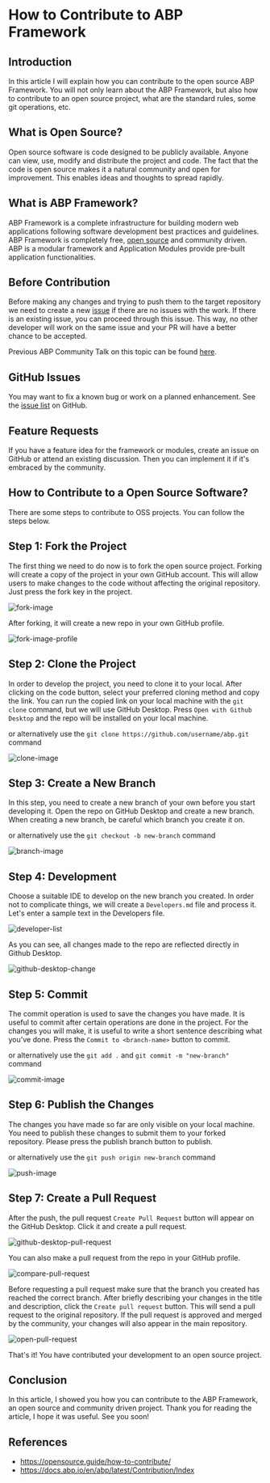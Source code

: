 # How to Contribute to ABP Framework

## Introduction

In this article I will explain how you can contribute to the open source ABP Framework. You will not only learn about the ABP Framework, but also how to contribute to an open source project, what are the standard rules, some git operations, etc.

## What is Open Source?

Open source software is code designed to be publicly available. Anyone can view, use, modify and distribute the project and code. The fact that the code is open source makes it a natural community and open for improvement. This enables ideas and thoughts to spread rapidly.

## What is ABP Framework?

ABP Framework is a complete infrastructure for building modern web applications following software development best practices and guidelines. ABP Framework is completely free, [open source](https://github.com/abpframework) and community driven. ABP is a modular framework and Application Modules provide pre-built application functionalities.

## Before Contribution

Before making any changes and trying to push them to the target repository we need to create a new [issue](https://github.com/abpframework/abp/issues) if there are no issues with the work. If there is an existing issue, you can proceed through this issue. This way, no other developer will work on the same issue and your PR will have a better chance to be accepted.

Previous ABP Community Talk on this topic can be found [here](https://www.youtube.com/watch?v=Wz4Z-O-YoPg).

## GitHub Issues
You may want to fix a known bug or work on a planned enhancement. See the [issue list](https://github.com/abpframework/abp/issues) on GitHub.

## Feature Requests
If you have a feature idea for the framework or modules, create an issue on GitHub or attend an existing discussion. Then you can implement it if it's embraced by the community.

## How to Contribute to a Open Source Software?
There are some steps to contribute to OSS projects. You can follow the steps below.

## Step 1: Fork the Project

The first thing we need to do now is to fork the open source project. Forking will create a copy of the project in your own GitHub account. This will allow users to make changes to the code without affecting the original repository. Just press the fork key in the project.

![fork-image](images/fork-project-image.png)

After forking, it will create a new repo in your own GitHub profile.

![fork-image-profile](images/fork-project-profile.png)

## Step 2: Clone the Project

In order to develop the project, you need to clone it to your local. After clicking on the code button, select your preferred cloning method and copy the link. You can run the copied link on your local machine with the `git clone` command, but we will use GitHub Desktop. Press `Open with Github Desktop` and the repo will be installed on your local machine. 

or alternatively use the `git clone https://github.com/username/abp.git` command

![clone-image](images/clone-image.png)

## Step 3: Create a New Branch

In this step, you need to create a new branch of your own before you start developing it. Open the repo on GitHub Desktop and create a new branch. When creating a new branch, be careful which branch you create it on.

or alternatively use the `git checkout -b new-branch` command

![branch-image](images/branch-image.png)

## Step 4: Development

Choose a suitable IDE to develop on the new branch you created. In order not to complicate things, we will create a `Developers.md` file and process it. Let's enter a sample text in the Developers file.

![developer-list](images/developer-list.png)

As you can see, all changes made to the repo are reflected directly in Github Desktop.

![github-desktop-change](images/github-desktop-change.png)

## Step 5: Commit

The commit operation is used to save the changes you have made. It is useful to commit after certain operations are done in the project. For the changes you will make, it is useful to write a short sentence describing what you've done. Press the `Commit to <branch-name>` button to commit. 

or alternatively use the `git add .` and `git commit -m "new-branch"` command

![commit-image](images/commit-image.png)

## Step 6: Publish the Changes

The changes you have made so far are only visible on your local machine. You need to publish these changes to submit them to your forked repository. Please press the publish branch button to publish. 

or alternatively use the `git push origin new-branch` command


![push-image](images/git-push-image.png)

## Step 7: Create a Pull Request

After the push, the pull request `Create Pull Request` button will appear on the GitHub Desktop. Click it and create a pull request.

![github-desktop-pull-request](images/github-desktop-pull-request.png)

You can also make a pull request from the repo in your GitHub profile.

![compare-pull-request](images/pull-request-image.png)

Before requesting a pull request make sure that the branch you created has reached the correct branch. After briefly describing your changes in the title and description, click the `Create pull request` button. This will send a pull request to the original repository. If the pull request is approved and merged by the community, your changes will also appear in the main repository.

![open-pull-request](images/open-pull-request-image.png)

That's it! You have contributed your development to an open source project.

## Conclusion
In this article, I showed you how you can contribute to the ABP Framework, an open source and community driven project. Thank you for reading the article, I hope it was useful. See you soon!

## References
- https://opensource.guide/how-to-contribute/
- https://docs.abp.io/en/abp/latest/Contribution/Index

